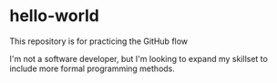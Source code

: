 # hello-world
This repository is for practicing the GitHub flow



I'm not a software developer, but I'm looking to expand my skillset to include more formal programming methods.
